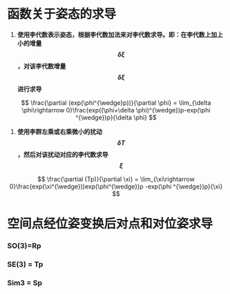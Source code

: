 # 函数关于姿态的求导

1. **使用李代数表示姿态，根据李代数加法来对李代数求导。即：在李代数上加上小的增量$$\delta \xi$$，对该李代数增量$$\delta \xi$$进行求导**

$$
\frac{\partial (exp(\phi^{\wedge}p))}{\partial \phi} = \lim_{\delta \phi\rightarrow 0}\frac{exp((\phi+\delta \phi)^{\wedge})p-exp(\phi ^{\wedge})p}{\delta \phi}
$$

1. **使用李群左乘或右乘微小的扰动$$\delta T$$，然后对该扰动对应的李代数求导$$\xi$$** 

$$
\frac{\partial (Tp)}{\partial \xi} = \lim_{\xi\rightarrow 0}\frac{exp(\xi^{\wedge}))exp(\phi^{\wedge})p -exp(\phi ^{\wedge})p}{\xi}
$$



# 空间点经位姿变换后对点和对位姿求导

### SO(3)=Rp

### SE(3) = Tp

### Sim3 = Sp

